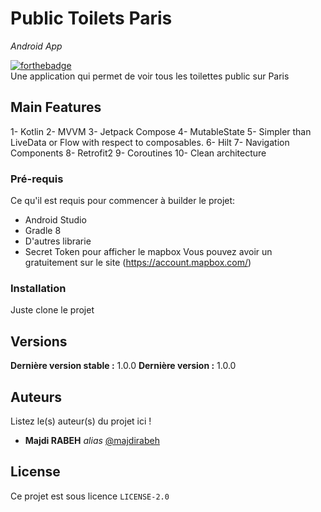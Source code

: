 # Public Toilets Paris
_Android App_

[![forthebadge](https://forthebadge.com/images/badges/made-with-kotlin.svg)](https://github.com/majdirabeh)  
Une application qui permet de voir tous les toilettes public sur Paris

## Main Features

1- Kotlin
2- MVVM
3- Jetpack Compose
4- MutableState
5- Simpler than LiveData or Flow with respect to composables.
6- Hilt
7- Navigation Components
8- Retrofit2
9- Coroutines
10- Clean architecture

### Pré-requis

Ce qu'il est requis pour commencer à builder le projet:

- Android Studio
- Gradle 8
- D'autres librarie
- Secret Token pour afficher le mapbox
  Vous pouvez avoir un gratuitement sur le site (https://account.mapbox.com/)

### Installation

Juste clone le projet

## Versions
**Dernière version stable :** 1.0.0
**Dernière version :** 1.0.0

## Auteurs
Listez le(s) auteur(s) du projet ici !
* **Majdi RABEH** _alias_ [@majdirabeh](https://github.com/majdirabeh)


## License

Ce projet est sous licence ``LICENSE-2.0``


